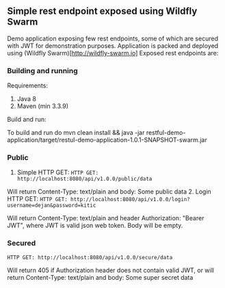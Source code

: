 ## Simple rest endpoint exposed using Wildfly Swarm ##


Demo application exposing few rest endpoints, some of which are secured with JWT for demonstration purposes. Application is packed and deployed using (Wildfly Swarm)[http://wildfly-swarm.io]
Exposed rest endpoints are:
 
### Building and running ###

Requirements:

1. Java 8
2. Maven (min 3.3.9)

Build and run:

To build and run do mvn clean install &&  java -jar restful-demo-application/target/restul-demo-application-1.0.1-SNAPSHOT-swarm.jar 
 
### Public ###
 
 1. Simple HTTP GET:
 ```HTTP GET: http://localhost:8080/api/v1.0.0/public/data```
 
 Will return Content-Type: text/plain and body: Some public data
 2. Login HTTP GET:
 ```HTTP GET: http://localhost:8080/api/v1.0.0/login?username=dejan&password=kitic```
 
 Will return Content-Type: text/plain and header Authorization: "Bearer JWT", where JWT is valid json web token.
 Body will be empty.
 
### Secured ###
 
 ```HTTP GET: http://localhost:8080/api/v1.0.0/secure/data```
 
 Will return 405 if Authorization header does not contain valid JWT, or will return Content-Type: text/plain and body: Some super secret data
 
 
 
 